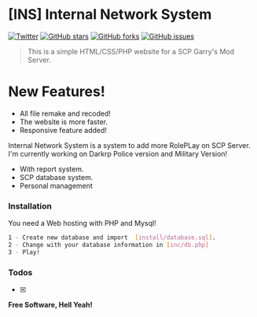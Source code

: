 # [INS] Internal Network System
[![Twitter](https://img.shields.io/twitter/url/https/github.com/DoctorWhoFR/Internal-Network-System/.svg?style=social)](https://twitter.com/intent/tweet?text=Wow:&url=%5Bobject%20Object%5D)
[![GitHub stars](https://img.shields.io/github/stars/DoctorWhoFR/Internal-Network-System.svg)](https://github.com/DoctorWhoFR/Internal-Network-System/stargazers)
[![GitHub forks](https://img.shields.io/github/forks/DoctorWhoFR/Internal-Network-System.svg)](https://github.com/DoctorWhoFR/Internal-Network-System/network)
[![GitHub issues](https://img.shields.io/github/issues/DoctorWhoFR/Internal-Network-System.svg)](https://github.com/DoctorWhoFR/Internal-Network-System/issues)

> This is a simple HTML/CSS/PHP website for a SCP Garry's Mod Server.  

# New Features!

  - All file remake and recoded!
  - The website is more faster.
  - Responsive feature added!


Internal Network System is a system to add more RolePLay on SCP Server. I'm currently working on Darkrp Police version and Military Version! 

- With report system. 
- SCP database system.
- Personal management 



### Installation

You need a Web hosting with PHP and Mysql!



```sh
1 - Create new database and import  [install/database.sql].
2 - Change with your database information in [inc/db.php]
3 - Play! 
```


### Todos

 - [X]




**Free Software, Hell Yeah!**
